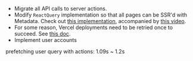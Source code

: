 - Migrate all API calls to server actions.
- Modify `ReactQuery` implementation so that all pages can be SSR'd with Metadata. Check out [this implementation](https://github.com/developedbyed/next14-query-combo-cache-destroyer/blob/master/lib/query-provider.tsx), accompanied by [this video](https://www.youtube.com/watch?v=9kjc6SWxBIA).
- For some reason, Vercel deployments need to be retried once to succeed. See [this doc](https://vercel.com/docs/monorepos/turborepo).
- Implement user accounts


prefetching user query with actions: 1.09s ~ 1.2s
